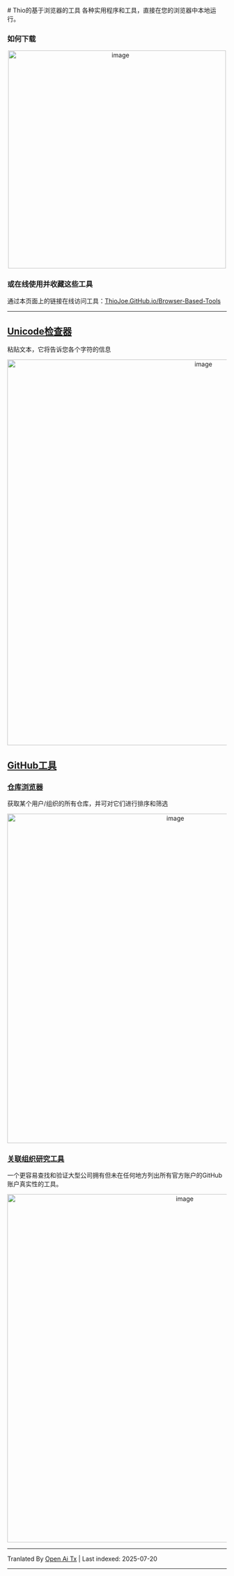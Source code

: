 <translate-content># Thio的基于浏览器的工具
各种实用程序和工具，直接在您的浏览器中本地运行。

### 如何下载
<p align="center"><img width="500" alt="image" src="https://github.com/user-attachments/assets/a2f8c398-664d-4b89-81e8-d5ffc9e8d472" /></p>

### 或在线使用并收藏这些工具
通过本页面上的链接在线访问工具：[ThioJoe.GitHub.io/Browser-Based-Tools](https://thiojoe.github.io/Browser-Based-Tools/)

-------------


## [Unicode检查器](https://raw.githubusercontent.com/ThioJoe/Browser-Based-Tools/main/Tools/Unicode%20Inspector/Unicode%20Inspector.html)
粘贴文本，它将告诉您各个字符的信息
<p align="center">
<img width="885" alt="image" src="https://github.com/user-attachments/assets/53eb55a9-7ca0-4941-9b47-8a27d23b4be2" />
</p>

## [GitHub工具](Tools/GitHub%20Tools)

### [仓库浏览器](https://raw.githubusercontent.com/ThioJoe/Browser-Based-Tools/main/Tools/GitHub%20Tools/Repo%20Explorer.html)
获取某个用户/组织的所有仓库，并可对它们进行排序和筛选
<p align="center"><img width="756" alt="image" src="https://github.com/user-attachments/assets/eb9c481b-f3f8-4e8c-bc28-daa58c02260d" /></p>

### [关联组织研究工具](https://raw.githubusercontent.com/ThioJoe/Browser-Based-Tools/main/Tools/GitHub%20Tools/Associated%20Organization%20Research%20Tool.html)
一个更容易查找和验证大型公司拥有但未在任何地方列出所有官方账户的GitHub账户真实性的工具。
<p align="center"><img width="799" alt="image" src="https://github.com/user-attachments/assets/69226a1a-7d6a-40bb-bec5-46cc7afeb918" /></p>


</translate-content>

---

Tranlated By [Open Ai Tx](https://github.com/OpenAiTx/OpenAiTx) | Last indexed: 2025-07-20

---